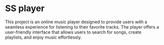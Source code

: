 # SS player
 This project is an online music player designed to provide users with a seamless experience for listening to their favorite tracks. The player offers a user-friendly interface that allows users to search for songs, create playlists, and enjoy music effortlessly.

